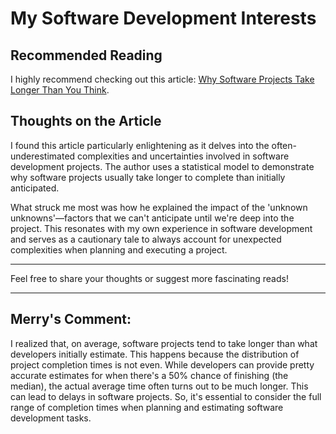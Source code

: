 # My Software Development Interests

## Recommended Reading

I highly recommend checking out this article: [Why Software Projects Take Longer Than You Think](https://erikbern.com/2019/04/15/why-software-projects-take-longer-than-you-think-a-statistical-model.html).

## Thoughts on the Article

I found this article particularly enlightening as it delves into the often-underestimated complexities and uncertainties involved in software development projects. The author uses a statistical model to demonstrate why software projects usually take longer to complete than initially anticipated. 

What struck me most was how he explained the impact of the 'unknown unknowns'—factors that we can't anticipate until we're deep into the project. This resonates with my own experience in software development and serves as a cautionary tale to always account for unexpected complexities when planning and executing a project.

---

Feel free to share your thoughts or suggest more fascinating reads!

---
## Merry's Comment:
I realized that, on average, software projects tend to take longer than what developers 
initially estimate. This happens because the distribution of project completion times is not even. 
While developers can provide pretty accurate estimates for when there's a 50% chance of 
finishing (the median), the actual average time often turns out to be much longer. This 
can lead to delays in software projects. So, it's essential to consider the full range of 
completion times when planning and estimating software development tasks.
